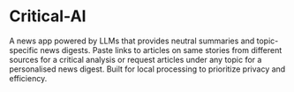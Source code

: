 # Critical-AI
A news app powered by LLMs that provides neutral summaries and topic-specific news digests. Paste links to articles on same stories from different sources  for a critical analysis or request articles under any topic for a personalised news digest. Built for local processing to prioritize privacy and efficiency.
